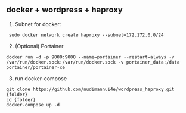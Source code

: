 ## docker + wordpress + haproxy

1. Subnet for docker:

```
 sudo docker network create haproxy --subnet=172.172.0.0/24
```

2. (Optional) Portainer

```
docker run -d -p 9000:9000 --name=portainer --restart=always -v /var/run/docker.sock:/var/run/docker.sock -v portainer_data:/data portainer/portainer-ce
```

3. run docker-compose

```
git clone https://github.com/nudimannui4e/wordpress_haproxy.git {folder}
cd {folder}
docker-compose up -d
```

